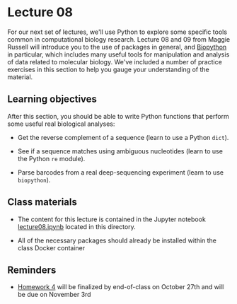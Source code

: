 # Lecture 08

For our next set of lectures, we'll use Python to explore some specific tools common in computational biology research.
Lecture 08 and 09 from Maggie Russell will introduce you to the use of packages in general, and [Biopython](https://biopython.org) in particular, which includes many useful tools for manipulation and analysis of data related to molecular biology.
We've included a number of practice exercises in this section to help you gauge your understanding of the material.

## Learning objectives

After this section, you should be able to write Python functions that perform some useful real biological analyses:

- Get the reverse complement of a sequence (learn to use a Python `dict`).

- See if a sequence matches using ambiguous nucleotides (learn to use the Python `re` module).

- Parse barcodes from a real deep-sequencing experiment (learn to use `biopython`).

## Class materials

- The content for this lecture is contained in the Jupyter notebook [lecture08.ipynb](lecture08.ipynb) located in this directory.

- All of the necessary packages should already be installed within the class Docker container

## Reminders

- [Homework 4](../../homeworks/homework04) will be finalized by end-of-class on October 27th and will be due on November 3rd

